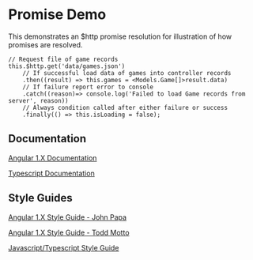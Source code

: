# Promise Demo

This demonstrates an $http promise resolution for illustration of how promises are resolved.

    // Request file of game records
    this.$http.get('data/games.json')
        // If successful load data of games into controller records
        .then((result) => this.games = <Models.Game[]>result.data)
        // If failure report error to console
        .catch((reason)=> console.log('Failed to load Game records from server', reason))
        // Always condition called after either failure or success
        .finally(() => this.isLoading = false);

## Documentation

[Angular 1.X Documentation](https://docs.angularjs.org/)

[Typescript Documentation](http://www.typescriptlang.org/docs/tutorial.html)


## Style Guides

[Angular 1.X Style Guide - John Papa](https://github.com/johnpapa/angular-styleguide/blob/master/a1/README.md)

[Angular 1.X Style Guide - Todd Motto](https://github.com/toddmotto/angular-styleguide)

[Javascript/Typescript Style Guide](https://github.com/mgechev/angularjs-style-guide)